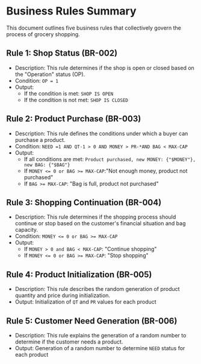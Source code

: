 #  Business Rules Summary
This document outlines five  business rules that collectively govern the process of grocery shopping.

## Rule 1: Shop Status (BR-002)
* Description: This rule determines if the shop is open or closed based on the "Operation" status (OP).
* Condition: `OP = 1`
* Output:
	* If the condition is met: `SHOP IS OPEN`
	* If the condition is not met: `SHOP IS CLOSED`

## Rule 2: Product Purchase (BR-003)
* Description: This rule defines the conditions under which a buyer can purchase a product.
* Condition: `NEED =1 AND QT-1 > 0 AND MONEY > PR-*AND BAG < MAX-CAP`
* Output:
	* If all conditions are met: `Product purchased, new MONEY: {"$MONEY"}, new BAG: {"$BAG"}`
	* If `MONEY <= 0 or BAG >= MAX-CAP`:"Not enough money, product not purchased"
    * If `BAG >= MAX-CAP`: "Bag is full, product not purchased"

## Rule 3: Shopping Continuation (BR-004)
* Description: This rule determines if the shopping process should continue or stop based on the customer's financial situation and bag capacity.
* Condition: `MONEY <= 0 or BAG >= MAX-CAP`
* Output:
	* If `MONEY > 0 and BAG < MAX-CAP`: "Continue shopping"
    * If `MONEY <= 0 or BAG >= MAX-CAP`: "Stop shopping"

## Rule 4: Product Initialization (BR-005)
* Description: This rule describes the random generation of product quantity and price during initialization.
* Output: Initialization of `QT` and `PR` values for each product

## Rule 5: Customer Need Generation (BR-006)
* Description: This rule explains the generation of a random number to determine if the customer needs a product.
* Output: Generation of a random number to determine `NEED` status for each product
